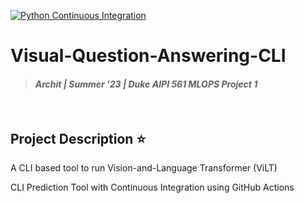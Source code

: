 [![Python Continuous Integration](https://github.com/architkaila/Visual-Question-Answering-CLI/actions/workflows/main.yml/badge.svg)](https://github.com/architkaila/Visual-Question-Answering-CLI/actions/workflows/main.yml)

# Visual-Question-Answering-CLI  
> #### _Archit | Summer '23 | Duke AIPI 561 MLOPS Project 1_  

&nbsp;  
## Project Description ⭐ 
A CLI based tool to run Vision-and-Language Transformer (ViLT)





CLI Prediction Tool with Continuous Integration using GitHub Actions
